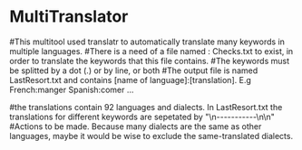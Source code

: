 # MultiTranslator
#This multitool used translatr to automatically translate many keywords in multiple languages.
#There is a need of a file named : Checks.txt to exist, in order to translate the keywords that this file contains.
#The keywords must be splitted by a dot (.) or by line, or both
#The output file is named LastResort.txt and contains [name of language]:[translation]. E.g French:manger
                                                                                            Spanish:comer 
                                                                                                  ...
                                                                                            
#the translations contain 92 languages and dialects. In LastResort.txt the translations for different keywords are sepetated by "\n-----------\n\n"
#Actions to be made. Because many dialects are the same as other languages, maybe it would be wise to exclude the same-translated dialects.
